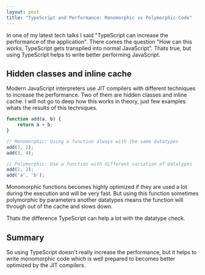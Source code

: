 ```yaml
---
layout: post
title: "TypeScript and Performance: Monomorphic vs Polymorphic Code"
---
```


In one of my latest tech talks I said "TypeScript can increase the performance of the application". There comes the question "How can this works, TypeScript gets transpiled into normal JavaScript". Thats true, but using TypeScript helps to write better performing JavaScript.
<!--more-->

## Hidden classes and inline cache

Modern JavaScript interpreters use JIT compilers with different techniques to increase the performance. Two of them are hidden classes and inline cache. I will not go to deep how this works in theory, just few examples whats the results of this techniques.

```javascript
function add(a, b) {
    return a + b;
}

// Monomorphic: Using a function always with the same datatypes
add(1, 2);
add(3, 4);

// Polymorphic: Use a function with different variation of datatypes
add(1, 2);
add('a', 'b');
```

Monomorphic functions becomes highly optimized if they are used a lot during the execution and will be very fast. But using this function sometimes polymorphic by parameters another datatypes means the function will through out of the cache and slows down.

Thats the difference TypeScript can help a lot with the datatype check.

## Summary

So using TypeScript doesn't really increase the performance, but it helps to write monomorphic code which is well prepared to becomes better optimized by the JIT compilers.
